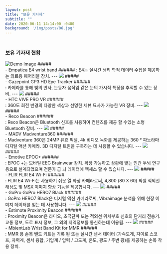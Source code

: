 ```yaml
---
layout: post
title: "보유 기자재"
subtitle: ""
date: 2020-06-11 14:14:00 -0400
background: '/img/posts/06.jpg'
---
```



### <br> 보유 기자재 현황
<img class="img-fluid" src="https://user-images.githubusercontent.com/62921854/85822944-1eb07380-b7b7-11ea-9b12-42f4771c8143.jpg" alt="Demo Image">
##### <br> - Empatica E4 wrist band
###### : E4는 실시간 생리 학적 데이터 수집을 제공하는 의료용 웨어러블 장치.
---
<img class="img-fluid" src="https://user-images.githubusercontent.com/62921854/85822954-240dbe00-b7b7-11ea-8505-21c91bc4b03d.jpg">
##### <br>- Gazepoint GP3 HD Eye Tracker
###### <br>: 카메라를 통해 빛의 반사, 눈동자 움직임 같은 눈의 가시적 특징을 추적할 수 있는 장비.
---
<img class="img-fluid" src="https://user-images.githubusercontent.com/62921854/85822961-27a14500-b7b7-11ea-9cda-44abff879cb7.jpg">
##### <br>- HTC VIVE PRO VR 
###### <br>: 360도 회전 반경의 다양한 색상과 선명한 세뷰 묘사가 가능한 VR 장비.
---
<img class="img-fluid" src="https://user-images.githubusercontent.com/62921854/85822965-2b34cc00-b7b7-11ea-882e-c249a089fdde.jpg">
##### <br>- Reco Beacon
###### <br>: Reco Beacon은 Bluetooth 신호를 사용하여 컨텐츠를 제공 할 수있는 소형 Bluetooth 장비.
---
<img class="img-fluid" src="https://user-images.githubusercontent.com/62921854/85822980-312aad00-b7b7-11ea-8354-0bcab33be02a.jpg">
##### <br>- MADV Madventure360
###### <br>: Madventure 360은 24MP 유효 픽셀, 4k 비디오 녹화를 제공하는 360 ° 파노라마 디지털 액션 카메라. 3D 디지털 트윈을 구축하는 데 사용할 수 있습니다.
---
<img class="img-fluid" src="https://user-images.githubusercontent.com/62921854/85822992-3556ca80-b7b7-11ea-8df2-648326d600f3.jpg">
##### <br>- Emotive EPOC+
###### <br>: EPOC +는 모바일 EEG Brainwear 장치. 확장 가능하고 상황에 맞는 인간 두뇌 연구용으로 설계되었으며 전문가 급 뇌 데이터에 액세스 할 수 있습니다.
---
<img class="img-fluid" src="https://user-images.githubusercontent.com/62921854/85822997-3851bb00-b7b7-11ea-9f96-ff8e3d9082ba.jpg">
##### <br>- FLIR  FLIR E4 Wi-Fi
###### <br>: FLIR E4 Wi-Fi는 사용하기 쉬운 열 화상 카메라로써, 4,800 (80 X 60) 픽셀 적외선 해상도 및 MSX 이미지 향상 기능을 제공합니다.
---
<img class="img-fluid" src="https://user-images.githubusercontent.com/62921854/85823004-3ab41500-b7b7-11ea-841c-4bc361f6ee61.jpg">
##### <br>- GoPro  GoPro HERO7 Black
###### <br>: GoPro HERO7 Black은 디지털 액션 카메라로써, Vibraimage 분석을 위해 현장 이미지 데이터를 얻는 데 사용합니다.
---
<img class="img-fluid" src="https://user-images.githubusercontent.com/62921854/85823009-3e479c00-b7b7-11ea-989d-a984a97bee19.jpg">
##### <br>- Estimote  Proximity Beacon
###### <br>: Proximity Beacon은 라디오, 초극단파 또는 적외선 위치부호 신호의 단거리 전송기. 교통 정보, 도로 표시 정보, 그 외의 지역정보를 통신하는데 이용됨.
---
<img class="img-fluid" src="https://user-images.githubusercontent.com/62921854/85823013-40115f80-b7b7-11ea-81e4-eb9b0fe98e53.jpg">
##### <br>- MbientLab  Wrist Band Kit for MMR
###### <br>: MMR 용 손목 밴드 키트는 기록 된 또는 실시간 센서 데이터 (가속도계, 자이로 스코프, 자력계, 센서 융합, 기압계 / 압력 / 고도계, 온도, 광도 / 주변 광)를 제공하는 손목 착용 장치.

